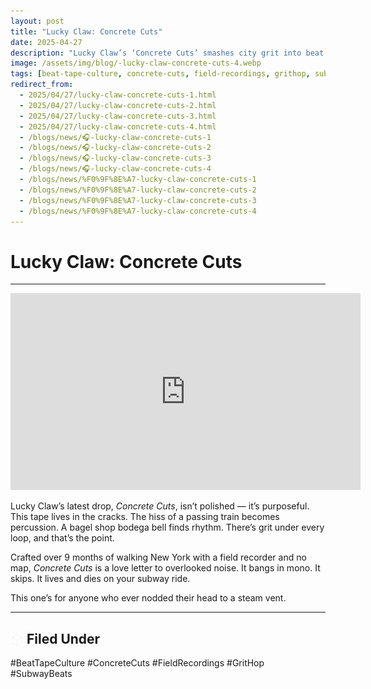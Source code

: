 ```yaml
---
layout: post
title: "Lucky Claw: Concrete Cuts"
date: 2025-04-27
description: "Lucky Claw’s ‘Concrete Cuts’ smashes city grit into beat tape warmth."
image: /assets/img/blog/-lucky-claw-concrete-cuts-4.webp
tags: [beat-tape-culture, concrete-cuts, field-recordings, grithop, subwaybeats]
redirect_from:
  - 2025/04/27/lucky-claw-concrete-cuts-1.html
  - 2025/04/27/lucky-claw-concrete-cuts-2.html
  - 2025/04/27/lucky-claw-concrete-cuts-3.html
  - 2025/04/27/lucky-claw-concrete-cuts-4.html
  - /blogs/news/🎧-lucky-claw-concrete-cuts-1
  - /blogs/news/🎧-lucky-claw-concrete-cuts-2
  - /blogs/news/🎧-lucky-claw-concrete-cuts-3
  - /blogs/news/🎧-lucky-claw-concrete-cuts-4
  - /blogs/news/%F0%9F%8E%A7-lucky-claw-concrete-cuts-1
  - /blogs/news/%F0%9F%8E%A7-lucky-claw-concrete-cuts-2
  - /blogs/news/%F0%9F%8E%A7-lucky-claw-concrete-cuts-3
  - /blogs/news/%F0%9F%8E%A7-lucky-claw-concrete-cuts-4
---
```


# Lucky Claw: Concrete Cuts

---

<iframe width="560" height="315" src="https://www.youtube.com/embed/Jf2NT2UGKIk?si=NJ1Iy5-4puS_XWq-" title="YouTube video player" frameborder="0" allow="accelerometer; autoplay; clipboard-write; encrypted-media; gyroscope; picture-in-picture; web-share" referrerpolicy="strict-origin-when-cross-origin" allowfullscreen></iframe>

<p>Lucky Claw’s latest drop, <em>Concrete Cuts</em>, isn’t polished — it’s purposeful. This tape lives in the cracks. The hiss of a passing train becomes percussion. A bagel shop bodega bell finds rhythm. There’s grit under every loop, and that’s the point.</p>
<p>Crafted over 9 months of walking New York with a field recorder and no map, <em>Concrete Cuts</em> is a love letter to overlooked noise. It bangs in mono. It skips. It lives and dies on your subway ride.</p>
<p>This one’s for anyone who ever nodded their head to a steam vent.</p>

---

## <img src="/assets/ui/cube.svg" alt="Cube icon" style="width: 1em; vertical-align: middle;" /> Filed Under

#BeatTapeCulture #ConcreteCuts #FieldRecordings #GritHop #SubwayBeats
